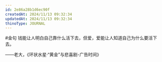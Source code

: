 ```yaml
---
id: 2e86a28b1d6ec90f
createdAt: 2024/11/13 09:32:34
updatedAt: 2024/11/13 09:32:34
thinoType: JOURNAL
---
```

#金句 钱能让人明白自己靠什么活下去，但爱，爱能让人知道自己为什么要活下去。

——老大，《环状水星·“黄金”与悲喜剧-广告时间》